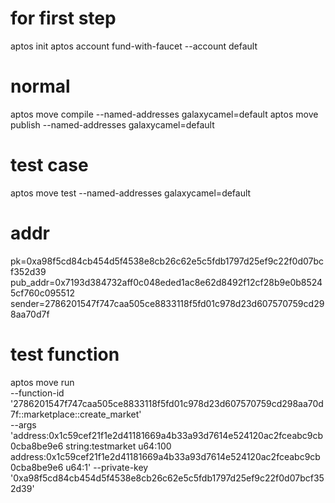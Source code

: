 # for first step
aptos init
aptos account fund-with-faucet --account default

# normal

aptos move compile --named-addresses galaxycamel=default
aptos move publish --named-addresses galaxycamel=default

# test case
aptos move test --named-addresses galaxycamel=default

# addr
pk=0xa98f5cd84cb454d5f4538e8cb26c62e5c5fdb1797d25ef9c22f0d07bcf352d39
pub_addr=0x7193d384732aff0c048eded1ac8e62d8492f12cf28b9e0b85245cf760c095512
sender=2786201547f747caa505ce8833118f5fd01c978d23d607570759cd298aa70d7f
# test function
aptos move run \
  --function-id '2786201547f747caa505ce8833118f5fd01c978d23d607570759cd298aa70d7f::marketplace::create_market' \
  --args 'address:0x1c59cef21f1e2d41181669a4b33a93d7614e524120ac2fceabc9cb0cba8be9e6 string:testmarket u64:100 address:0x1c59cef21f1e2d41181669a4b33a93d7614e524120ac2fceabc9cb0cba8be9e6 u64:1'
  --private-key '0xa98f5cd84cb454d5f4538e8cb26c62e5c5fdb1797d25ef9c22f0d07bcf352d39'
